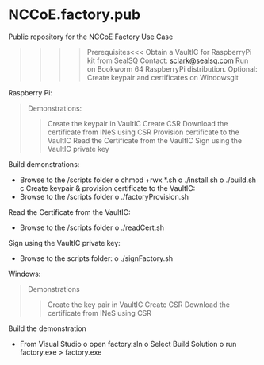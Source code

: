 # NCCoE.factory.pub
Public repository for the NCCoE Factory Use Case

>>>>Prerequisites<<<
> Obtain a VaultIC for RaspberryPi kit from SealSQ
>> Contact: sclark@sealsq.com
> Run on Bookworm 64 RaspberryPi distribution.
> Optional: Create keypair and certificates on Windowsgit

Raspberry Pi:
> Demonstrations:
>> Create the keypair in VaultIC
>> Create CSR
>> Download the certificate from INeS using CSR
>> Provision certificate to the VaultIC
>> Read the Certificate from the VaultIC
>> Sign using the VaultIC private key

Build demonstrations:
- Browse to the /scripts folder
	o chmod +rwx *.sh
	o ./install.sh
	o ./build.sh
c
Create keypair & provision certificate to the VaultIC:
- Browse to the /scripts folder
	o ./factoryProvision.sh

Read the Certificate from the VaultIC:
- Browse to the /scripts folder
	o ./readCert.sh


Sign using the VaultIC private key:
- Browse to the scripts folder:
	o ./signFactory.sh


Windows:
> Demonstrations
>> Create the key pair in VaultIC
>> Create CSR
>> Download the certificate from INeS using CSR

Build the demonstration
- From Visual Studio
	o open factory.sln
	o Select Build Solution
	o run factory.exe
		> factory.exe

